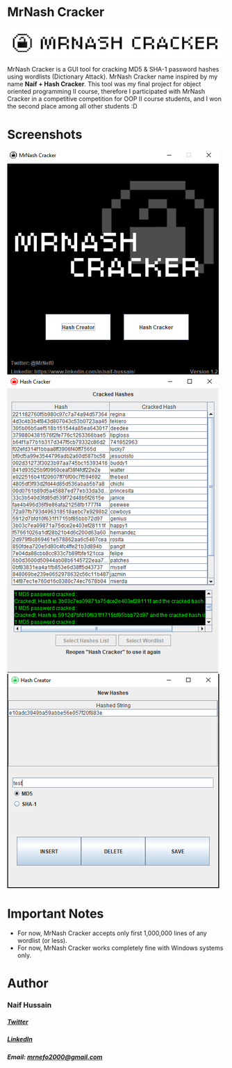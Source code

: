 # MrNash Cracker
![alt text](https://github.com/MrNef0/MrNash-Cracker/blob/main/header.png) 

MrNash Cracker is a GUI tool for cracking MD5 & SHA-1 password hashes using wordlists (Dictionary Attack). MrNash Cracker name inspired by my name **Naif + Hash Cracker**. This tool was my final project for object oriented programming II course, therefore I participated with MrNash Cracker in a competitive competition for OOP II course students, and I won the second place among all other students :D



# Screenshots
![alt text](https://github.com/MrNef0/MrNash-Cracker/blob/main/screenshots/1.png?raw=true)
![alt text](https://github.com/MrNef0/MrNash-Cracker/blob/main/screenshots/2.png?raw=true)
![alt text](https://github.com/MrNef0/MrNash-Cracker/blob/main/screenshots/3.png?raw=true)


# Important Notes

- For now, MrNash Cracker accepts only first 1,000,000 lines of any wordlist (or less).
- For now, MrNash Cracker works completely fine with Windows systems only.

# Author
### Naif Hussain

##### [Twitter](https://twitter.com/MrNef0)


##### [LinkedIn](https://www.linkedin.com/in/naif-hussain/)


##### Email: mrnefo2000@gmail.com
